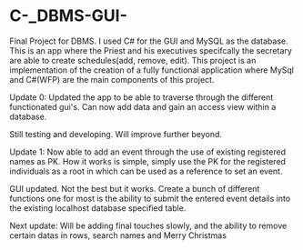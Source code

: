 # C-_DBMS-GUI-
Final Project for DBMS. I used C# for the GUI and MySQL as the database.
This is an app where the Priest and his executives specifcally the secretary are able to create
schedules(add, remove, edit). This project is an implementation of the creation of a fully functional
application where MySql and C#(WFP) are the main components of this project.

Update 0:
Updated the app to be able to traverse through the different functionated gui's.
Can now add data and gain an access view within a database.

Still testing and developing. Will improve further beyond.

Update 1:
Now able to add an event through the use of existing registered names as PK. How it works is simple,
simply use the PK for the registered individuals as a root in which can be used as a reference to set
an event.

GUI updated. Not the best but it works.
Create a bunch of different functions one for most is the ability to submit the entered event details
into the existing localhost database specified table.

Next update:
Will be adding final touches slowly, and the ability to remove certain datas in rows, search names and 
Merry Christmas
